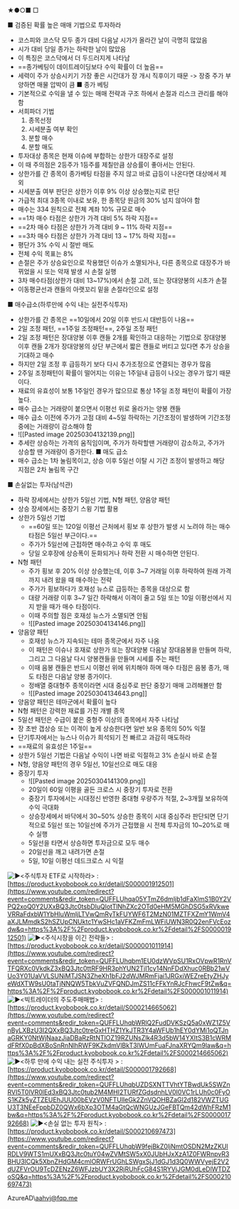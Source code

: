 ★●○■ □

■ 검증된 확률 높은 매매 기법으로 투자하라
+ 코스피와 코스닥 모두 종가 대비 다음날 시가가 올라간 날이 극명히 많았음
+ 시가 대비 당일 종가는 하락한 날이 많았음
+ 이 특징은 코스닥에서 더 두드러지게 나타남
+ ==종가베팅이 데이트레이딩보다 수익 확률이 더 높음==
+ 세력이 주가 상승시키기 가장 좋은 시간대가 장 개시 직후이기 때문 -> 장중 주가 부양하면 매물 압박이 큼
■ 종가 베팅
+ 기본적으로 수익을 낼 수 있는 매매 전략과 구조 하에서 손절과 리스크 관리를 해야 함
+ 서희파더 기법
  1. 종목선정 
  2. 시세분출 여부 확인
  3. 분할 매수 
  4. 분할 매도
+ 투자대상 종목은 현재 이슈에 부합하는 상한가 대장주로 설정
+ 이 때 주의점은 2등주가 1등주를 제칠만큼 상승률이 좋아서는 안된다.
+ 상한가를 간 종목이 종가베팅 타점을 주지 않고 바로 급등이 나온다면 대상에서 제외
+ 시세분출 여부 판단은 상한가 이후 9% 이상 상승했는지로 판단
+ 가급적 최대 3종목 이내로 보유, 한 종목당 원금의 30% 넘지 않아야 함
+ 매수는 334 원칙으로 전체 계좌 10% 규모로 매수
+ ==1차 매수 타점은 상한가 가격 대비 5% 하락 지점==
+ ==2차 매수 타점은 상한가 가격 대비 9 ~ 11% 하락 지점==
+ ==3차 매수 타점은 상한가 가격 대비 13 ~ 17% 하락 지점==
+ 평단가 3% 수익 시 절반 매도
+ 전체 수익 목표는 8% 
+ 손절은 주가 상승요인으로 작용했던 이슈가 소멸되거나, 다른 종목으로 대장주가 바뀌었을 시 또는 악재 발생 시 손절 실행
+ 3차 매수타점(상한가 대비 13~17%)에서 손절 고려, 또는 장대양봉의 시초가 손절
+ 이동평균선과 캔들의 아랫꼬리 밑을 손절라인으로 설정

■ 매수급소(하루만에 수익 내는 실전주식투자)
+ 상한가를 간 종목은 ==10일에서 20일 이후 반드시 대반등이 나옴==
+ 2일 조정 패턴, ==1주일 조정패턴==, 2주일 조정 패턴
+ 2일 조정 패턴은 장대양봉 이후 캔들 2개를 확인하고 대응하는 기법으로 장대양봉 이후 캔들 2개가 장대양봉의 상단 부근에서 짧은 캔들로 버티고 있다면 추가 상승을 기대하고 매수
+ 하지만 2일 조정 후 급등하기 보다 다시 추가조정으로 연결되는 경우가 많음
+ 2주일 조정패턴이 확률이 떨어지는 이유는 1주일내 급등이 나오는 경우가 많기 때문이다.
+ 재료의 유효성이 보통 1주일인 경우가 많으므로 통상 1주일 조정 패턴이 확률이 가장 높다.
+ 매수 급소는 거래량이 붙으면서 이평선 위로 올라가는 양봉 캔들
+ 매수 급소 이전에 주가가 고점 대비 4~5일 하락하는 기간조정이 발생하며 기간조정 중에는 거래량이 감소해야 함
+ ![[Pasted image 20250304132139.png]]
+ 추세란 상승하는 가격의 움직임이며, 주가가 하락할땐 거래량이 감소하고, 주가가 상승할 땐 거래량이 증가한다.
■ 매도 급소
+ 매수 급소는 1차 눌림목이고, 상승 이후 5일선 이탈 시 기간 조정이 발생하고 해당 지점은 2차 눌림목 구간

■ 손실없는 투자(남석관)
+ 하락 장세에서는 상한가 5일선 기법, N형 패턴, 양음양 패턴
+ 상승 장세에서는 중장기 스윙 기법 활용
+ 상한가 5일선 기법
	+ ==60일 또는 120일 이평선 근처에서 횡보 후 상한가 발생 시 노려야 하는 매수 타점은 5일선 부근이다.==
	+ 주가가 5일선에 근접하면 매수하고 수익 후 매도
	+ 당일 오후장에 상승폭이 둔화되거나 하락 전환 시 매수하면 안된다.
+ N형 패턴
	+ 주가 횡보 후 20% 이상 상승했는데, 이후 3~7 거래일 이후 하락하여 원래 가격까지 내려 왔을 때 매수하는 전략
	+ 주가가 횡보하다가 호재성 뉴스로 급등하는 종목을 대상으로 함
	+ 대량 거래량 이후 3~7 일간 하락해서 이격이 줄고 5일 또는 10일 이평선에서 지지 받을 때가 매수 타점이다.
	+ 이때 주의할 점은 호재성 뉴스가 소멸되면 안됨
	+ ![[Pasted image 20250304134146.png]]
+ 양음양 패턴
	+ 호재성 뉴스가 지속되는 테마 종목군에서 자주 나옴
	+ 이 패턴은 이슈나 호재로 상한가 또는 장대양봉 다음날 장대음봉을 만들며 하락, 그리고 그 다음날 다시 양봉캔들을 만들며 시세를 주는 패턴
	+ 이때 음봉 캔들은 반드시 이평선 위에 위치해야 하며 매수 타점은 음봉 종가, 매도 타점은 다음날 양봉 종가이다.
	+ 정배열 중대형주 종목이라면 시대 중심주로 판단 중장기 매매 고려해볼만 함
	+ ![[Pasted image 20250304134643.png]]
+ 양음양 패턴은 테마군에서 확률이 높다
+ N형 패턴은 강력한 재료를 가진 개별 종목
+ 5일선 패턴은 수급이 붙은 중형주 이상의 종목에서 자주 나타남
+ 장 초반 갭상승 또는 이격이 높게 상승한다면 일반 보유 종목의 50% 익절
+ 단기투자에서는 뉴스나 이슈가 희석되기 전 빠르고 과감히 매도하라
+ ==재료의 유효성은 1주일==
+ 상한가 5일선 기법은 다음날 수익이 나면 바로 익절하고 3% 손실시 바로 손절
+ N형, 양음양 패턴의 경우 5일선, 10일선으로 매도 대응
+ 중장기 투자
	+ ![[Pasted image 20250304141309.png]]
	+ 20일이 60일 이평을 골든 크로스 시 중장기 투자로 전환
	+ 중장기 투자에서는 시대정신 반영한 중대형 우량주가 적절, 2~3개월 보유하여 수익 극대화
	+ 상승장세에서 바닥에서 30~50% 상승한 종목이 시대 중심주라 판단되면 단기적으로 5일선 또는 10일선에 주가가 근접했을 시 전체 투자금의 10~20%로 매수 실행
	+ 5일선을 타면서 상승하면 투자금으로 모두 매수
	+ 20일선을 깨고 내려가면 손절
	+ 5일, 10일 이평선 데드크로스 시 익절



![▶](https://www.youtube.com/s/gaming/emoji/7ff574f2/emoji_u25b6.png)<주식투자 ETF로 시작하라> : [https://product.kyobobook.co.kr/detail/S000001912501](https://www.youtube.com/redirect?event=comments&redir_token=QUFFLUhqa05YTmZ6dmljb1dFaXlmS1B0Y2VPQ2xoQ0Y2UXxBQ3Jtc0tsbDluQlotTlNhZXc2OTd0eHM5MGhDSG5xRVkweVRRaFdxbW1YbHluWmljLTVwQmRyTkFUYWF6T2MzN01MZTFXZmY1WmV4aXJLMmdkS2hSZUpCNUktc1YwSHc1aVFKZmFmLWFiUWN3R0Q2enFVcEozdw&q=https%3A%2F%2Fproduct.kyobobook.co.kr%2Fdetail%2FS000001912501) ![▶](https://www.youtube.com/s/gaming/emoji/7ff574f2/emoji_u25b6.png)<주식시장을 이긴 전략들> : [https://product.kyobobook.co.kr/detail/S000001011914](https://www.youtube.com/redirect?event=comments&redir_token=QUFFLUhqbm1EU0dzWVpSU1RxOVpwR1RnVTFQRXc0VkdkZ3xBQ3Jtc0ttRF9HR3phYUN2TjI1cy14NnFDdXhuc0RBb21wVUo3Y01UaVVLSUNiMTJSN3ZheXh1bFJ2dWJMRmFjai1JRGxiWEZreEtyZHJyeWdXTW9sU0taTjNNQW5TbkVuZVFQNDJmZS11cFFkYnRJcFhwcF9tZw&q=https%3A%2F%2Fproduct.kyobobook.co.kr%2Fdetail%2FS000001011914) ![▶](https://www.youtube.com/s/gaming/emoji/7ff574f2/emoji_u25b6.png)<빅트레이더의 주도주매매법> : [https://product.kyobobook.co.kr/detail/S000214665062](https://www.youtube.com/redirect?event=comments&redir_token=QUFFLUhqbWRlQ2FudDVKSzQ5a0xWZ1Z5VnByLXBzU3I2QXxBQ3Jtc0treGxHTHZ1YkJTR3Y4aWFUb1hEY0dYMi1oQTJnaGRKY0NtWjNaazJiaDBaRzRtNTlOZ19RZUNsZlk4R3d5bW14YXItS3B1cWRMdFRfX0pBdXBoSnRnNlhRWF9KZkdmVlBkT3lWUmFuaFJnaXRYQm9law&q=https%3A%2F%2Fproduct.kyobobook.co.kr%2Fdetail%2FS000214665062) ![▶](https://www.youtube.com/s/gaming/emoji/7ff574f2/emoji_u25b6.png)<하루 만에 수익 내는 실전 주식투자 > : [https://product.kyobobook.co.kr/detail/S000001792668](https://www.youtube.com/redirect?event=comments&redir_token=QUFFLUhqbUZDSXNTTVhtYTBwdUk5SWZnRVI5T0lVR0lEd3xBQ3Jtc0tub2M4MHI2TURfZGdsdnhLV0I0VC1rLUh0c0FyOS1KZk5yZTZEUEhJUU00bEVzV0NFTUlIeGk2ZnVQOHBZaGl2d182VWZTUGU3T3NEeFppbDZ0QWx6bXp3OTM4aGtQcWNGUzJGeFBTQm42dWhFRzM1bw&q=https%3A%2F%2Fproduct.kyobobook.co.kr%2Fdetail%2FS000001792668) ![▶](https://www.youtube.com/s/gaming/emoji/7ff574f2/emoji_u25b6.png)<손실 없는 투자 원칙> : [https://product.kyobobook.co.kr/detail/S000210697473](https://www.youtube.com/redirect?event=comments&redir_token=QUFFLUhqbW9fejBkZ0ljNmtOSDN2MzZKUlRDLV9WTS1mUXxBQ3Jtc0tuY04wZVMtSW5xX0JUbHJxXzA1Z0FWRnpvR3BHU3lCQk5XbnZHdGM4cmlORWFrUGhLSWgxSjJ1dGJ1d3Q0WWVyejE2V2dUZFVrOU9TcDZENzZ6WFJzbUY3X2RjRUhFcG84S1RYVjJGM0dLeDlWTDZoSQ&q=https%3A%2F%2Fproduct.kyobobook.co.kr%2Fdetail%2FS000210697473)





AzureAD\aahvj@fqp.me